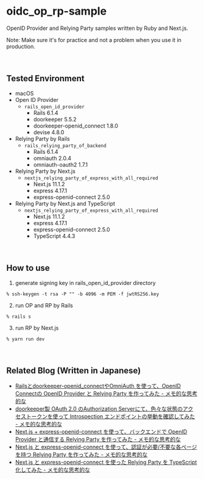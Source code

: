 # oidc_op_rp-sample

OpenID Provider and Relying Party samples written by Ruby and Next.js.

Note: Make sure it's for practice and not a problem when you use it in production.

　  
## Tested Environment

- macOS
- Open ID Provider
  - `rails_open_id_provider`
    - Rails 6.1.4
    - doorkeeper 5.5.2
    - doorkeeper-openid_connect 1.8.0
    - devise 4.8.0
- Relying Party by Rails
  - `rails_relying_party_of_backend`
    - Rails 6.1.4
    - omniauth 2.0.4
    - omniauth-oauth2 1.7.1
- Relying Party by Next.js
  - `nextjs_relying_party_of_express_with_all_required`
    - Next.js 11.1.2
    - express 4.17.1
    - express-openid-connect 2.5.0
- Relying Party by Next.js and TypeScript
  - `nextjs_relying_party_of_express_with_all_required`
    - Next.js 11.1.2
    - express 4.17.1
    - express-openid-connect 2.5.0
    - TypeScript 4.4.3

　  
## How to use

1. generate signing key in rails_open_id_provider directory

```
% ssh-keygen -t rsa -P "" -b 4096 -m PEM -f jwtRS256.key
```

2. run OP and RP by Rails

```
% rails s
```

3. run RP by Next.js

```
% yarn run dev
```

　  
## Related Blog (Written in Japanese)

- [Railsとdoorkeeper-openid_connectやOmniAuth を使って、OpenID Connectの OpenID Provider と Relying Party を作ってみた - メモ的な思考的な](https://thinkami.hatenablog.com/entry/2021/08/14/224121)
- [doorkeeper製 OAuth 2.0 のAuthorization Serverにて、色々な状態のアクセストークンを使って Introspection エンドポイントの挙動を確認してみた - メモ的な思考的な](https://thinkami.hatenablog.com/entry/2021/08/22/182659)
- [Next.js + express-openid-connect を使って、バックエンドで OpenID Provider と通信する Relying Party を作ってみた - メモ的な思考的な](https://thinkami.hatenablog.com/entry/2021/09/07/232621)
- [Next.js と express-openid-connect を使って、認証が必要/不要な各ページを持つ Relying Party を作ってみた - メモ的な思考的な](https://thinkami.hatenablog.com/entry/2021/09/13/233923)
- [Next.js と express-openid-connect を使った Relying Party を TypeScript 化してみた - メモ的な思考的な](https://thinkami.hatenablog.com/entry/2021/09/19/225604)